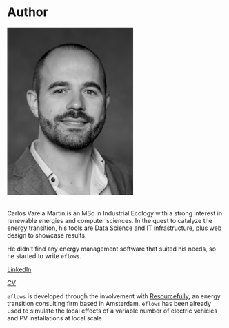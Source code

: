 # Author

<div class="row">
  <div class="col-sm-4">
  
  <img src="../../app/www/images/author/carlos.png">
  
  </div>
  <div class="col-sm-8">
  
  <br>
  
  <p>
  Carlos Varela Martín is an MSc in Industrial Ecology with a strong interest in renewable energies and computer sciences. In the quest to catalyze the energy transition, his tools are Data Science and IT infrastructure, plus web design to showcase results. 
  </p>
  <p>
  He didn't find any energy management software that suited his needs, so he started to write <code>eflows</code>. 
  </p>
  <p>
  <a href="https://www.linkedin.com/in/carlosvarelamartin/" target="_blank">LinkedIn</a>
  </p>
  <p>
  <a href="www/CV7.pdf" target="_blank">CV</a>
  </p>
  </div>
</div>

`eflows` is developed through the involvement with <a href="https://resourcefully.nl/" target="_blank">Resourcefully</a>, an energy transition consulting firm based in Amsterdam. `eflows` has been already used to simulate the local effects of a variable number of electric vehicles and PV installations at local scale.
